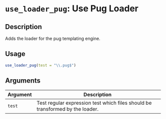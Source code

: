 # `use_loader_pug`: Use Pug Loader

## Description


 Adds the loader for the pug templating engine.


## Usage

```r
use_loader_pug(test = "\\.pug$")
```


## Arguments

Argument      |Description
------------- |----------------
```test```     |     Test regular expression test which files should be transformed by the loader.

